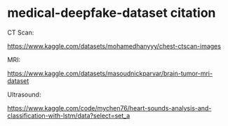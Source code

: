 # medical-deepfake-dataset citation
CT Scan:

https://www.kaggle.com/datasets/mohamedhanyyy/chest-ctscan-images


MRI:

https://www.kaggle.com/datasets/masoudnickparvar/brain-tumor-mri-dataset


Ultrasound:

https://www.kaggle.com/code/mychen76/heart-sounds-analysis-and-classification-with-lstm/data?select=set_a
